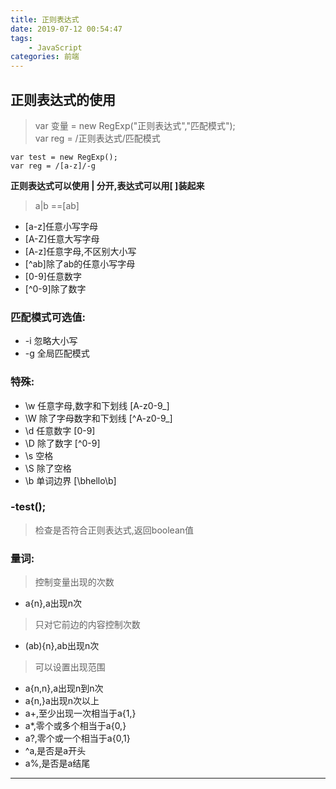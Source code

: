 ```yaml
---
title: 正则表达式
date: 2019-07-12 00:54:47
tags:
	- JavaScript
categories: 前端
---
```

## 正则表达式的使用
>var 变量 = new RegExp("正则表达式","匹配模式");  
>var reg = /正则表达式/匹配模式

```
var test = new RegExp();
var reg = /[a-z]/-g
```

**正则表达式可以使用 | 分开,表达式可以用[ ]装起来**
> a|b ==[ab]

* [a-z]任意小写字母
* [A-Z]任意大写字母
* [A-z]任意字母,不区别大小写
* [^ab]除了ab的任意小写字母
* [0-9]任意数字
* [^0-9]除了数字


### 匹配模式可选值:
* -i 忽略大小写
* -g 全局匹配模式

<!-- more -->
### 特殊:
* \w  任意字母,数字和下划线   [A-z0-9_]
* \W  除了字母数字和下划线    [^A-z0-9_]
* \d  任意数字               [0-9]
* \D  除了数字               [^0-9]
* \s  空格
* \S  除了空格
* \b  单词边界               [\bhello\b]

### -test();
>检查是否符合正则表达式,返回boolean值

### 量词:
>控制变量出现的次数

* a{n},a出现n次  

>只对它前边的内容控制次数  

* (ab){n},ab出现n次

>可以设置出现范围

* a{n,n},a出现n到n次
* a{n,}a出现n次以上
* a+,至少出现一次相当于a{1,}
* a*,零个或多个相当于a{0,}
* a?,零个或一个相当于a{0,1}
* ^a,是否是a开头
* a%,是否是a结尾

******